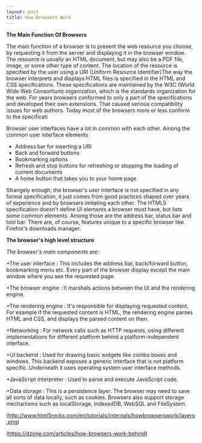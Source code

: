 ```yaml
---
layout: post
title: How Browsers Work
---
```


**The Main Function Of Browsers**

The main function of a browser is to present the web resource you choose, by requesting it from the server and displaying it in the browser window. The resource is usually an HTML document, but may also be a PDF file, image, or some other type of content. The location of the resource is specified by the user using a URI (Uniform Resource Identifier)The way the browser interprets and displays HTML files is specified in the HTML and CSS specifications. These specifications are maintained by the W3C (World Wide Web Consortium) organization, which is the standards organization for the web. For years browsers conformed to only a part of the specifications and developed their own extensions. That caused serious compatibility issues for web authors. Today most of the browsers more or less conform to the specificati

Browser user interfaces have a lot in common with each other. Among the common user interface elements 

- Address bar for inserting a URI
- Back and forward buttons
- Bookmarking options
- Refresh and stop buttons for refreshing or stopping the loading of current documents
- A home button that takes you to your home page

Strangely enough, the browser's user interface is not specified in any formal specification, it just comes from good practices shaped over years of experience and by browsers imitating each other. The HTML5 specification doesn't define UI elements a browser must have, but lists some common elements. Among those are the address bar, status bar and tool bar. There are, of course, features unique to a specific browser like Firefox's downloads manager.

**The browser's high level structure**

*The browser's main components are:*

+The user interface : This includes the address bar, back/forward button, bookmarking menu etc. Every part of the browser display except the main window where you see the requested page.

+The browser engine : It marshals actions between the UI and the rendering engine.

+The rendering engine : It's responsible for displaying requested content. For example if the requested content is HTML, the rendering engine parses HTML and CSS, and displays the parsed content on then.

+Networking : For network calls such as HTTP requests, using different implementations for different platform behind a platform-independent interface.

+UI backend</b> : Used for drawing basic widgets like combo boxes and windows. This backend exposes a generic interface that is not platform specific. Underneath it uses operating system user interface methods.

+JavaScript interpreter : Used to parse and execute JavaScript code.

+Data storage : This is a persistence layer. The browser may need to save all sorts of data locally, such as cookies. Browsers also support storage mechanisms such as localStorage, IndexedDB, WebSQL and FileSystem.

(http://www.html5rocks.com/en/tutorials/internals/howbrowserswork/layers.png)

(https://dzone.com/articles/how-browsers-work-behind)</p>
